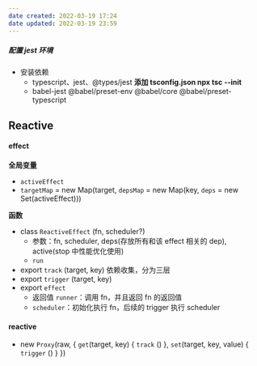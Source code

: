 ```yaml
---
date created: 2022-03-19 17:24
date updated: 2022-03-19 23:59
---
```


##### 配置 jest 环境

- 安装依赖
	- typescript、jest、@types/jest    **添加 tsconfig.json  npx tsc --init**
	- babel-jest @babel/preset-env @babel/core @babel/preset-typescript

## Reactive

#### effect

**全局变量**

- `activeEffect`
- `targetMap` = new Map(target, `depsMap` = new Map(key, `deps` = new Set(activeEffect)))

**函数**

- class `ReactiveEffect` (fn, scheduler?)
	- 参数：fn, scheduler, deps(存放所有和该 effect 相关的 dep), active(stop 中性能优化使用)
	- `run`
- export `track` (target, key) 依赖收集，分为三层
- export `trigger` (target, key)
- export `effect`
	- 返回值 `runner`：调用 fn，并且返回 fn 的返回值
	- `scheduler`：初始化执行 fn，后续的 trigger 执行 scheduler

#### reactive

- new `Proxy`(raw,  { `get`(target,  key) { `track` () }, `set`(target, key, value) { `trigger` () } })
